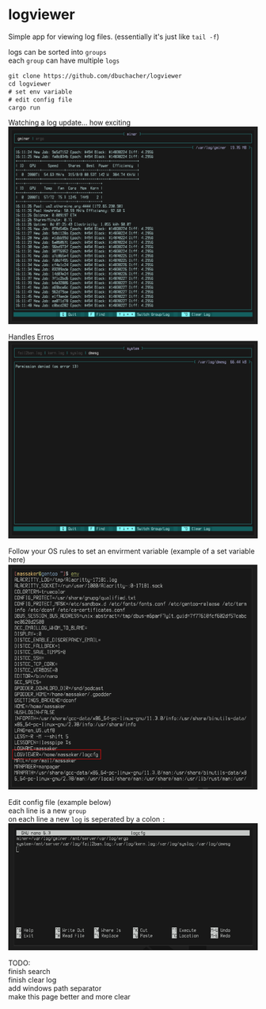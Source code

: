 # logviewer
Simple app for viewing log files. (essentially it's just like `tail -f`)

logs can be sorted into `groups`  
each `group` can have multiple `logs`

```shell
git clone https://github.com/dbuchacher/logviewer
cd logviewer
# set env variable
# edit config file
cargo run
```
Watching a log update... how exciting
<img src="img/main.png">

Handles Erros
<img src="img/error.png">

Follow your OS rules to set an envirment variable (example of a set variable here)
<img src="img/env_var.png">

Edit config file (example below)  
each line is a new `group`  
on each line a new `log` is seperated by a colon `:`
<img src="img/config.png">

TODO:  
finish search  
finish clear log  
add windows path separator  
make this page better and more clear

